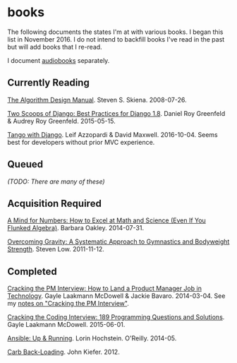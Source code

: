 books
=====

The following documents the states I'm at with various books.
I began this list in November 2016.
I do not intend to backfill books I've read in the past but will add books that I re-read.

I document [audiobooks](audiobooks.md) separately.

## Currently Reading

[The Algorithm Design Manual](http://amzn.to/2gLAiQJ). Steven S. Skiena. 2008-07-26.

[Two Scoops of Django: Best Practices for Django 1.8](http://amzn.to/2gLzQlw).  Daniel Roy Greenfeld & Audrey Roy Greenfeld. 2015-05-15.

[Tango with Django](http://leanpub.com/tangowithdjango19). Leif Azzopardi & David Maxwell. 2016-10-04. Seems best for developers without prior MVC experience.

## Queued

_(TODO: There are many of these)_

## Acquisition Required

[A Mind for Numbers: How to Excel at Math and Science (Even If You Flunked Algebra)](http://amzn.to/2g5JcaG). Barbara Oakley. 2014-07-31.

[Overcoming Gravity: A Systematic Approach to Gymnastics and Bodyweight Strength](http://amzn.to/2guqqdD). Steven Low. 2011-11-12.

## Completed

[Cracking the PM Interview: How to Land a Product Manager Job in Technology](http://amzn.to/2gunwp8). Gayle Laakmann McDowell & Jackie Bavaro. 2014-03-04. See my [notes on "Cracking the PM Interview"](cracking-pm-interview-2008.md).

[Cracking the Coding Interview: 189 Programming Questions and Solutions](http://amzn.to/2g5Zbpb). Gayle Laakmann McDowell. 2015-06-01.

[Ansible: Up & Running](http://amzn.to/2fneM4l). Lorin Hochstein. O'Reilly. 2014-05.

[Carb Back-Loading](http://www.carbbackloading.com/). John Kiefer. 2012.
